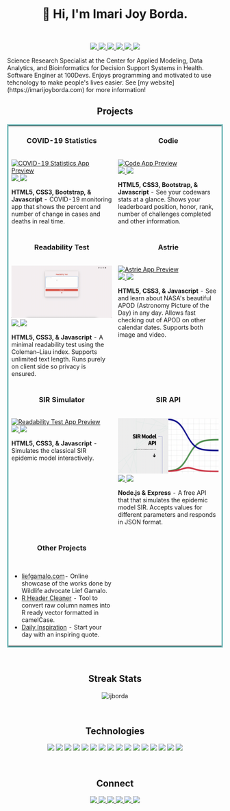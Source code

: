 <h1 align="center">👋 Hi, I'm Imari Joy Borda.</h1>
<br>

<!-- About Me -->
<p align="center">
  <a target="_blank" href="https://imarijoyborda.com">
    <img src="https://img.shields.io/badge/Website-684D47?style=for-the-badge&logo=react&logoColor=white">
  </a>
    <a target="_blank" href="https://imarijoyborda.com/content/imari-borda-cv.pdf">
    <img src="https://img.shields.io/badge/Resume-3B732C?style=for-the-badge&logo=react&logoColor=white">
  </a>
  <a target="_blank" href="mailto:imari.borda2018@gmail.com">
    <img src="https://img.shields.io/badge/EMail-D14836?style=for-the-badge&logo=gmail&logoColor=white">
  </a>
  <a target="_blank" href="https://twitter.com/ijborda" target="_blank">
    <img src="https://img.shields.io/badge/Twitter-1DA1F2?style=for-the-badge&logo=twitter&logoColor=white"/>
  </a>
  <a target="_blank" href="https://www.linkedin.com/in/ijborda/" target="_blank">
    <img src="https://img.shields.io/badge/linkedin-%230077B5.svg?style=for-the-badge&logo=linkedin&logoColor=white"/>
  </a>
  <a target="_blank" href="https://angel.co/u/imari-joy-borda" target="_blank">
      <img src="https://img.shields.io/badge/AngelList-%23D4D4D4.svg?style=for-the-badge&logo=AngelList&logoColor=black"/>
  </a>
</p>
Science Research Specialist at the Center for Applied Modeling, Data Analytics, and Bioinformatics for Decision Support Systems in Health. Software Enginer at 100Devs. Enjoys programming and motivated to use tehcnology to make people's lives easier. 
See [my website](https://imarijoyborda.com) for more information!
<br>

<!-- Projects -->
<h2 align="center">Projects</h2>
<table bordercolor="#66b2b2">
  <tr>
    <!-- Project 1 -->
    <td width="50%" valign="top">
      <h3 align="center">COVID-19 Statistics</h3>
      <br/>
      <a target="_blank" href="https://imarijoyborda.com/covid19-statistics/">
        <img src="https://github.com/ijborda/covid19-statistics/raw/main/preview.gif" width="100%" alt="COVID-19 Statistics App Preview"/>
      </a>
      <br/>
      <a href="https://github.com/ijborda/covid19-statistics" target="_blank">
        <img src="https://img.shields.io/badge/-Github-gray"/>
      </a>  
      <a href="https://imarijoyborda.com/covid19-statistics/" target="_blank">
        <img src="https://img.shields.io/badge/-Website-gray"/>
      </a>
      <p><strong>HTML5, CSS3, Bootstrap, & Javascript</strong> - COVID-19 monitoring app that shows the percent and number of change in cases and deaths in real time.</p>
    </td>
    <!-- Project 2 -->
    <td width="50%" valign="top">
      <h3 align="center">Codie</h3>
      <br/>
      <a target="_blank" href="https://imarijoyborda.com/codie/">
        <img src="https://github.com/ijborda/codie/blob/main/preview.gif?raw=true" width="100%"  alt="Code App Preview"/>
      </a>
      <br/>
      <a href="https://github.com/ijborda/codie" target="_blank">
        <img src="https://img.shields.io/badge/-Github-gray"/>
      </a>  
      <a href="https://imarijoyborda.com/codie/" target="_blank">
        <img src="https://img.shields.io/badge/-Website-gray"/>
      </a>
      <p><strong>HTML5, CSS3, Bootstrap, & Javascript</strong> - See your codewars stats at a glance. Shows your leaderboard position, honor, rank, number of challenges completed and other information.</p>
    </td>
  </tr>
  <tr>
    <!-- Project 3 -->
    <td width="50%" valign="top">
      <h3 align="center">Readability Test</h3>
      <br/>
      <a target="_blank" href="https://imarijoyborda.com/readability/">
        <img src="https://github.com/ijborda/readability/blob/main/preview.gif?raw=true" width="100%" alt="Readability Test App Preview"/>
      </a>
      <br/>
      <a href="https://github.com/ijborda/readability" target="_blank">
        <img src="https://img.shields.io/badge/-Github-gray"/>
      </a>  
      <a href="https://imarijoyborda.com/readability/" target="_blank">
        <img src="https://img.shields.io/badge/-Website-gray"/>
      </a>
      <p><strong>HTML5, CSS3, & Javascript</strong> - A minimal readability test using the Coleman–Liau index. Supports unlimited text length. Runs purely on client side so privacy is ensured.</p>
    </td>
    <!-- Project 4 -->
    <td width="50%" valign="top">
      <h3 align="center">Astrie</h3>
      <br/>
      <a target="_blank" href="https://imarijoyborda.com/astrie/">
        <img src="https://github.com/ijborda/astrie/blob/main/preview.gif?raw=true" width="100%" alt="Astrie App Preview"/>
      </a>
      <br/>
      <a href="https://github.com/ijborda/astrie" target="_blank">
        <img src="https://img.shields.io/badge/-Github-gray"/>
      </a>  
      <a href="https://imarijoyborda.com/astrie/" target="_blank">
        <img src="https://img.shields.io/badge/-Website-gray"/>
      </a>
      <p><strong>HTML5, CSS3, & Javascript</strong> - See and learn about NASA's beautiful APOD (Astronomy Picture of the Day) in any day. Allows fast checking out of APOD on other calendar dates. Supports both image and video.</p>
    </td>
    <tr>
      <!-- Project 5 -->
      <td width="50%" valign="top">
        <h3 align="center">SIR Simulator</h3>
        <br/>
        <a target="_blank" href="https://imarijoyborda.com/sir-simulator/">
          <img src="https://github.com/ijborda/sir-simulator/raw/main/preview.gif" width="100%" alt="Readability Test App Preview"/>
        </a>
        <br/>
        <a href="https://github.com/ijborda/sir-simulator" target="_blank">
          <img src="https://img.shields.io/badge/-Github-gray"/>
        </a>  
        <a href="https://imarijoyborda.com/sir-simulator/" target="_blank">
          <img src="https://img.shields.io/badge/-Website-gray"/>
        </a>
        <p><strong>HTML5, CSS3, & Javascript</strong> - Simulates the classical SIR epidemic model interactively.</p>
      </td>
      <!-- Project 6 -->
      <td width="50%" valign="top">
        <h3 align="center">SIR API</h3>
        <br/>
        <a target="_blank" href="https://sir-epimodel-api.herokuapp.com">
          <img src="https://raw.githubusercontent.com/ijborda/sir-api/main/public/screenshot.png" width="100%" alt="SIR API Preview"/>
        </a>
        <br/>
        <a href="https://github.com/ijborda/sir-api" target="_blank">
          <img src="https://img.shields.io/badge/-Github-gray"/>
        </a>  
        <a href="https://sir-epimodel-api.herokuapp.com" target="_blank">
          <img src="https://img.shields.io/badge/-Website-gray"/>
        </a>
        <p><strong>Node.js & Express</strong> - A free API that that simulates the epidemic model SIR. Accepts values for different parameters and responds in JSON format.</p>
      </td>
    </tr>
    <tr>
      <!-- Project 7 -->
      <td width="50%" valign="top">
        <h3 align="center">Other Projects</h3>
        <br/>
        <ul>
          <li><a href="https://liefgamalo.com">liefgamalo.com</a>- Online showcase of the works done by Wildlife advocate Lief Gamalo.</li>
          <li><a href="https://imarijoyborda.com/r-header-cleaner/">R Header Cleaner</a> - Tool to convert raw column names into R ready vector formatted in camelCase.</li>
          <li><a href="https://imarijoyborda.com/daily-inspiration/">Daily Inspiration</a> - Start your day with an inspiring quote.</li>
        </ul>
      </td>
    </tr>
</table>
<br>

<!-- Streak Stats -->
<h2 align="center">Streak Stats</h2>
<p align="center">
  <img align="center" src="https://github-readme-streak-stats.herokuapp.com/?user=ijborda&theme=dark&hide_border=true" alt="ijborda" />
</p>
<br>

<!-- Technologies -->
<h2 align="center">Technologies</h2>
<p align="center">
    <img src="https://img.shields.io/badge/html5-%23E34F26.svg?style=for-the-badge&logo=html5&logoColor=white"/>
    <img src="https://img.shields.io/badge/css3-%231572B6.svg?style=for-the-badge&logo=css3&logoColor=white"/>
    <img src="https://img.shields.io/badge/bootstrap-%23563D7C.svg?style=for-the-badge&logo=bootstrap&logoColor=white"/>
    <img src="https://img.shields.io/badge/javascript-%23323330.svg?style=for-the-badge&logo=javascript&logoColor=%23F7DF1E"/>
    <img src="https://img.shields.io/badge/Node.js-339933?style=for-the-badge&logo=nodedotjs&logoColor=white">
    <img src="https://img.shields.io/badge/react-%2320232a.svg?style=for-the-badge&logo=react&logoColor=%2361DAFB"/>
    <img src="https://img.shields.io/badge/MongoDB-%234ea94b.svg?style=for-the-badge&logo=mongodb&logoColor=white"/>
    <img src="https://img.shields.io/badge/express.js-%23404d59.svg?style=for-the-badge&logo=express&logoColor=%2361DAFB"/>
    <img src="https://img.shields.io/badge/webpack-%238DD6F9.svg?style=for-the-badge&logo=webpack&logoColor=black"/>
    <img src="https://img.shields.io/badge/Postman-FF6C37?style=for-the-badge&logo=Postman&logoColor=white">
    <img src="https://img.shields.io/badge/WordPress-%23117AC9.svg?style=for-the-badge&logo=WordPress&logoColor=white"/>
    <img src="https://img.shields.io/badge/Hugo-B82E7C?style=for-the-badge&logo=hugo&logoColor=white">
    <img src="https://img.shields.io/badge/r-%23276DC3.svg?style=for-the-badge&logo=r&logoColor=white">
    <img src="https://img.shields.io/badge/heroku-%23430098.svg?style=for-the-badge&logo=heroku&logoColor=white"/>
    <img src="https://img.shields.io/badge/git-%23F05033.svg?style=for-the-badge&logo=git&logoColor=white"/>
    <img src="https://img.shields.io/badge/github-%23121011.svg?style=for-the-badge&logo=github&logoColor=white"/>
</p>
<br>

<!-- Connect -->
<h2 align="center">Connect</h2>
<p align="center">
  <a target="_blank" href="https://imarijoyborda.com">
    <img src="https://img.shields.io/badge/Website-684D47?style=for-the-badge&logo=react&logoColor=white">
  </a>
    <a target="_blank" href="https://imarijoyborda.com/content/imari-borda-cv.pdf">
    <img src="https://img.shields.io/badge/Resume-3B732C?style=for-the-badge&logo=react&logoColor=white">
  </a>
  <a target="_blank" href="mailto:imari.borda2018@gmail.com">
    <img src="https://img.shields.io/badge/EMail-D14836?style=for-the-badge&logo=gmail&logoColor=white">
  </a>
  <a target="_blank" href="https://twitter.com/ijborda" target="_blank">
    <img src="https://img.shields.io/badge/Twitter-1DA1F2?style=for-the-badge&logo=twitter&logoColor=white"/>
  </a>
  <a target="_blank" href="https://www.linkedin.com/in/ijborda/" target="_blank">
    <img src="https://img.shields.io/badge/linkedin-%230077B5.svg?style=for-the-badge&logo=linkedin&logoColor=white"/>
  </a>
  <a target="_blank" href="https://angel.co/u/imari-joy-borda" target="_blank">
      <img src="https://img.shields.io/badge/AngelList-%23D4D4D4.svg?style=for-the-badge&logo=AngelList&logoColor=black"/>
  </a>
</p>
